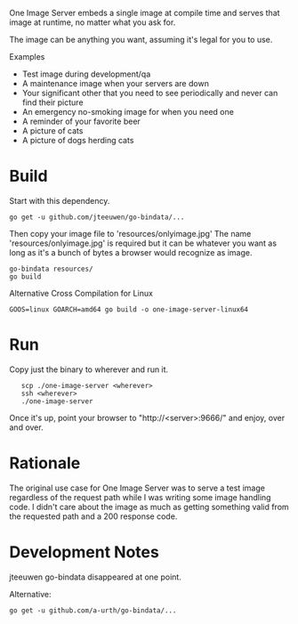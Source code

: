 One Image Server embeds a single image at compile time and serves that image at runtime, no matter what you ask for.

The image can be anything you want, assuming it's legal for you to use.

Examples

* Test image during development/qa
* A maintenance image when your servers are down
* Your significant other that you need to see periodically and never can find their picture
* An emergency no-smoking image for when you need one
* A reminder of your favorite beer
* A picture of cats
* A picture of dogs herding cats

Build
=====
Start with this dependency.
```
go get -u github.com/jteeuwen/go-bindata/...
```

Then copy your image file to 'resources/onlyimage.jpg'
The name 'resources/onlyimage.jpg' is required but it can be whatever you want as long as it's a bunch of bytes a browser would recognize as image.

```
go-bindata resources/
go build
```

Alternative Cross Compilation for Linux
```
GOOS=linux GOARCH=amd64 go build -o one-image-server-linux64
```

Run
===
Copy just the binary to wherever and run it.
```
   scp ./one-image-server <wherever>
   ssh <wherever>
   ./one-image-server
```

Once it's up, point your browser to "http://&lt;server&gt;:9666/"
and enjoy, over and over.

Rationale
=========
The original use case for One Image Server was to serve a test image regardless of the request path
while I was writing some image handling code.
I didn't care about the image as much as getting something valid from the requested path and a 200 response code.


Development Notes
=================
jteeuwen go-bindata disappeared at one point.

Alternative: 
```
go get -u github.com/a-urth/go-bindata/...
```

